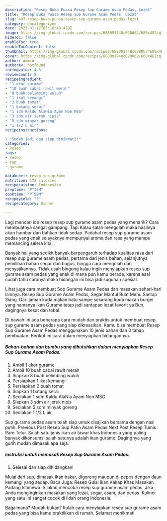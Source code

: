 ```yaml
---
description: "Resep Buka Puasa Resep Sup Gurame Asam Pedas, Lezat"
title: "Resep Buka Puasa Resep Sup Gurame Asam Pedas, Lezat"
slug: 497-resep-buka-puasa-resep-sup-gurame-asam-pedas-lezat
category: Uncategorized
date: 2023-01-17T03:18:48.478Z
image: https://img-global.cpcdn.com/recipes/688091748c028062/680x482cq70/resep-sup-gurame-asam-pedas-foto-resep-utama.jpg
hideToc: false
enableToc: true
enableTocContent: false
thumbnail: https://img-global.cpcdn.com/recipes/688091748c028062/680x482cq70/resep-sup-gurame-asam-pedas-foto-resep-utama.jpg
cover: https://img-global.cpcdn.com/recipes/688091748c028062/680x482cq70/resep-sup-gurame-asam-pedas-foto-resep-utama.jpg
author: Admin
authorAv: notfound
ratingvalue: 4.3
reviewcount: 8
recipeingredient:
- "1 ekor gurame"
- "10 buah cabai rawit merah"
- "8 buah belimbing wuluh"
- "1 ikat kemangi"
- "2 buah tomat"
- "1 batang serai"
- "1 sdm Kaldu AlaNia Ayam Non MSG"
- "3 sdm air jeruk nipis"
- "5 sdm minyak goreng"
- "1 1/2 L air"
recipeinstructions:

- "Sudah jadi dan siap dinikmati!"
categories:
- Resep
tags:
- resep
- sup
- gurame

katakunci: resep sup gurame 
nutrition: 172 calories
recipecuisine: Indonesian
preptime: "PT13M"
cooktime: "PT58M"
recipeyield: "3"
recipecategory: Dinner

---
```



Lagi mencari ide resep resep sup gurame asam pedas yang menarik? Cara membuatnya sangat gampang. Tapi Kalau salah mengolah maka hasilnya akan hambar dan bahkan tidak sedap. Padahal resep sup gurame asam pedas yang enak selayaknya mempunyai aroma dan rasa yang mampu memancing selera kita.


Banyak hal yang sedikit banyak berpengaruh terhadap kualitas rasa dari resep sup gurame asam pedas, pertama dari jenis bahan, selanjutnya pemilihan bahan segar dan bagus, hingga cara mengolah dan menyajikannya. Tidak usah bingung kalau ingin menyiapkan resep sup gurame asam pedas yang enak di mana pun kamu berada, karena asal sudah tahu caranya maka hidangan ini bisa jadi suguhan spesial.

Lihat juga cara membuat Sop Gurame Asam Pedas dan masakan sehari-hari lainnya. Resep Sup Gurame Asam Pedas, Segar Mantul Buat Menu Santap Siang. Dari jaman kuda makan batu sampe sekarang kuda makan burger yang namanya ikan Gurame tetap jadi santapan lezat favorit ya Bun, dagingnya kesat dan tebal.


Di bawah ini ada beberapa cara mudah dan praktis untuk membuat resep sup gurame asam pedas yang siap dikreasikan. Kamu bisa membuat Resep Sup Gurame Asam Pedas menggunakan 10 jenis bahan dan 0 tahap pembuatan. Berikut ini cara dalam menyiapkan hidangannya.

<!--inarticleads1-->

##### Bahan-bahan dan bumbu yang dibutuhkan dalam menyiapkan Resep Sup Gurame Asam Pedas:

1. Ambil 1 ekor gurame
1. Ambil 10 buah cabai rawit merah
1. Siapkan 8 buah belimbing wuluh
1. Persiapkan 1 ikat kemangi
1. Persiapkan 2 buah tomat
1. Siapkan 1 batang serai
1. Sediakan 1 sdm Kaldu AlaNia Ayam Non MSG
1. Siapkan 3 sdm air jeruk nipis
1. Sediakan 5 sdm minyak goreng
1. Sediakan 1 1/2 L air


Sup gurame pedas asam telah siap untuk disajikan bersama dengan nasi putih. Previous Post Resep Sup Patin Asam Pedas Next Post Resep Tumis Pare Telur. Salah satu jenis ikan air tawar khas Indonesia yang paling banyak dikonsumsi salah satunya adalah ikan gurame. Dagingnya yang gurih mudah dimasak apa saja. 

<!--inarticleads2-->

##### Instruksi untuk memasak Resep Sup Gurame Asam Pedas:


1. Selesai dan siap dihidangkan!

Mulai dari sup, dimasak ikan bakar, digoreng maupun di pepes dengan daun kemangi yang sedap. Baca Juga: Resep Gulai Ikan Kakap Khas Masakan Padang Istimewa. Silakan mencoba resep sup gurame asam pedas. Jika Anda menginginkan masakan yang lezat, segar, asam, dan pedas. Kuliner yang satu ini sangat cocok di lidah orang Indonesia. 

Bagaimana? Mudah bukan? Itulah cara menyiapkan resep sup gurame asam pedas yang bisa kamu praktikkan di rumah. Selamat menikmati
